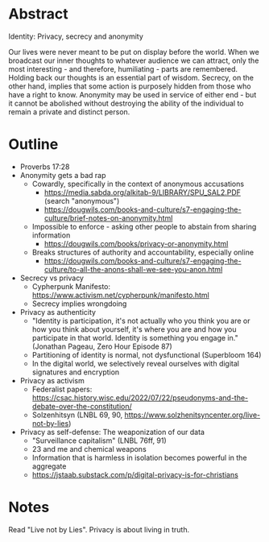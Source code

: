 # Abstract

Identity: Privacy, secrecy and anonymity

Our lives were never meant to be put on display before the world. When we broadcast our inner thoughts to whatever audience we can attract, only the most interesting - and therefore, humiliating - parts are remembered. Holding back our thoughts is an essential part of wisdom. Secrecy, on the other hand, implies that some action is purposely hidden from those who have a right to know. Anonymity may be used in service of either end - but it cannot be abolished without destroying the ability of the individual to remain a private and distinct person.

# Outline

- Proverbs 17:28
- Anonymity gets a bad rap
  - Cowardly, specifically in the context of anonymous accusations
    - https://media.sabda.org/alkitab-9/LIBRARY/SPU_SAL2.PDF (search "anonymous")
    - https://dougwils.com/books-and-culture/s7-engaging-the-culture/brief-notes-on-anonymity.html
  - Impossible to enforce - asking other people to abstain from sharing information
    - https://dougwils.com/books/privacy-or-anonymity.html
  - Breaks structures of authority and accountability, especially online
    - https://dougwils.com/books-and-culture/s7-engaging-the-culture/to-all-the-anons-shall-we-see-you-anon.html
- Secrecy vs privacy
  - Cypherpunk Manifesto: https://www.activism.net/cypherpunk/manifesto.html
  - Secrecy implies wrongdoing
- Privacy as authenticity
  - "Identity is participation, it's not actually who you think you are or how you think about yourself, it's where you are and how you participate in that world. Identity is something you engage in." (Jonathan Pageau, Zero Hour Episode 87)
  - Partitioning of identity is normal, not dysfunctional (Superbloom 164)
  - In the digital world, we selectively reveal ourselves with digital signatures and encryption
- Privacy as activism
  - Federalist papers: https://csac.history.wisc.edu/2022/07/22/pseudonyms-and-the-debate-over-the-constitution/
  - Solzenhitsyn (LNBL 69, 90, https://www.solzhenitsyncenter.org/live-not-by-lies)
- Privacy as self-defense: The weaponization of our data
  - "Surveillance capitalism" (LNBL 76ff, 91)
  - 23 and me and chemical weapons
  - Information that is harmless in isolation becomes powerful in the aggregate
  - https://jstaab.substack.com/p/digital-privacy-is-for-christians

# Notes

Read "Live not by Lies". Privacy is about living in truth.

